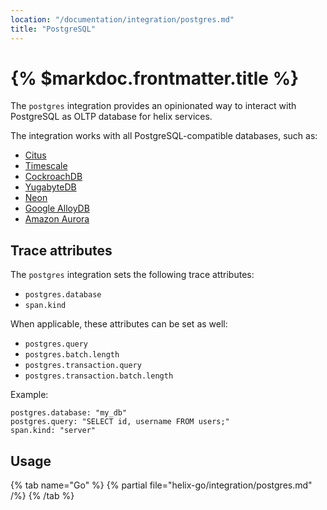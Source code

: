 ```yaml
---
location: "/documentation/integration/postgres.md"
title: "PostgreSQL"
---
```


# {% $markdoc.frontmatter.title %}

The `postgres` integration provides an opinionated way to interact with PostgreSQL
as OLTP database for helix services.

The integration works with all PostgreSQL-compatible databases, such as:
- [Citus](https://www.citusdata.com/)
- [Timescale](https://www.timescale.com/)
- [CockroachDB](https://www.cockroachlabs.com/)
- [YugabyteDB](https://www.yugabyte.com/)
- [Neon](https://neon.tech/)
- [Google AlloyDB](https://cloud.google.com/alloydb)
- [Amazon Aurora](https://aws.amazon.com/rds/aurora/)

## Trace attributes

The `postgres` integration sets the following trace attributes:
- `postgres.database`
- `span.kind`

When applicable, these attributes can be set as well:
- `postgres.query`
- `postgres.batch.length`
- `postgres.transaction.query`
- `postgres.transaction.batch.length`

Example:
```
postgres.database: "my_db"
postgres.query: "SELECT id, username FROM users;"
span.kind: "server"
```

## Usage

{% tab name="Go" %}
  {% partial file="helix-go/integration/postgres.md" /%} 
{% /tab %}
